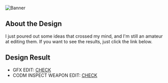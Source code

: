 ![Banner](assets/)

## About the Design

I just poured out some ideas that crossed my mind, and I'm still an amateur at editing them.
If you want to see the results, just click the link below.

## Design Result

-   GFX EDIT: [CHECK](https://drive.google.com/drive/folders/140_ulsEuVCeunBSGIK9QFWRIuQYm8ifv)
-   CODM INSPECT WEAPON EDIT: [CHECK](https://drive.google.com/drive/folders/176Iz0ep27KoG_NwBSaCkVF34rDoD-dNO)